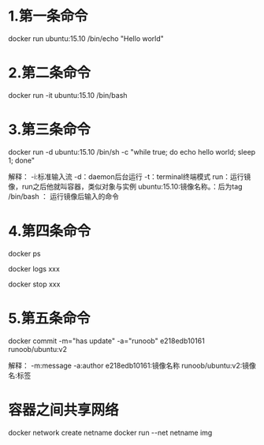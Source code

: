 # 1.第一条命令
docker run ubuntu:15.10 /bin/echo "Hello world"
# 2.第二条命令
docker run -it ubuntu:15.10 /bin/bash
# 3.第三条命令
docker run -d ubuntu:15.10 /bin/sh -c "while true; do echo hello world; sleep 1; done"

解释：
-i:标准输入流
-d：daemon后台运行
-t：terminal终端模式
run：运行镜像，run之后他就叫容器，类似对象与实例
ubuntu:15.10:镜像名称。：后为tag
/bin/bash ： 运行镜像后输入的命令
# 4.第四条命令
docker ps

docker logs xxx

docker stop xxx
# 5.第五条命令
docker commit -m="has update" -a="runoob" e218edb10161 runoob/ubuntu:v2

解释：
-m:message
-a:author
e218edb10161:镜像名称
runoob/ubuntu:v2:镜像名:标签

# 容器之间共享网络
docker network create netname
docker run --net netname img